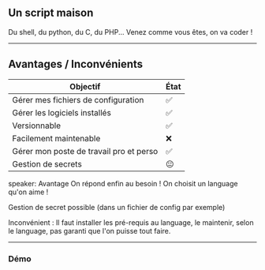 ## Un script maison

Du shell, du python, du C, du PHP... Venez comme vous êtes, on va coder !

---

## Avantages / Inconvénients

|Objectif|État|
|---|---|
|Gérer mes fichiers de configuration|✅|
|Gérer les logiciels installés|✅|
|Versionnable|✅|
|Facilement maintenable|❌|
|Gérer mon poste de travail pro et perso|✅|
|Gestion de secrets|😐|

speaker:
Avantage On répond enfin au besoin ! On choisit un language qu'on aime !

Gestion de secret possible (dans un fichier de config par exemple)

Inconvénient : Il faut installer les pré-requis au language, le maintenir, selon le language, pas garanti que l'on puisse tout faire.

---

### Démo
